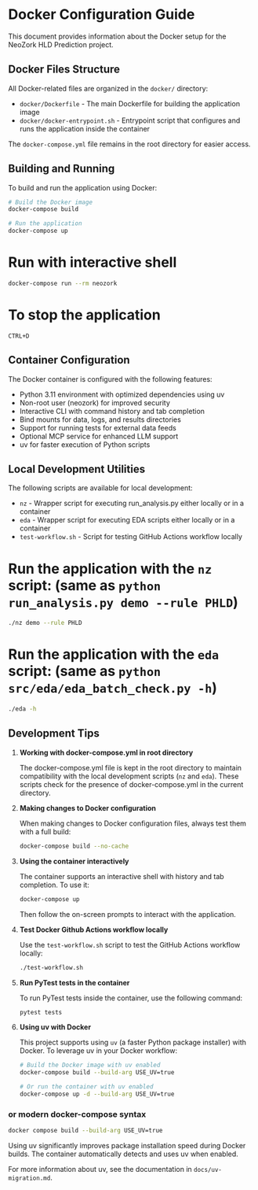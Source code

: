 # Docker Configuration Guide

This document provides information about the Docker setup for the NeoZork HLD Prediction project.

## Docker Files Structure

All Docker-related files are organized in the `docker/` directory:

- `docker/Dockerfile` - The main Dockerfile for building the application image
- `docker/docker-entrypoint.sh` - Entrypoint script that configures and runs the application inside the container

The `docker-compose.yml` file remains in the root directory for easier access.

## Building and Running

To build and run the application using Docker:

```bash
# Build the Docker image
docker-compose build

# Run the application
docker-compose up
```

# Run with interactive shell
```bash
docker-compose run --rm neozork
```

# To stop the application
```shell  
CTRL+D
```

## Container Configuration

The Docker container is configured with the following features:

- Python 3.11 environment with optimized dependencies using uv
- Non-root user (neozork) for improved security
- Interactive CLI with command history and tab completion
- Bind mounts for data, logs, and results directories
- Support for running tests for external data feeds
- Optional MCP service for enhanced LLM support
- uv for faster execution of Python scripts

## Local Development Utilities

The following scripts are available for local development:

- `nz` - Wrapper script for executing run_analysis.py either locally or in a container
- `eda` - Wrapper script for executing EDA scripts either locally or in a container
- `test-workflow.sh` - Script for testing GitHub Actions workflow locally

# Run the application with the `nz` script: (same as `python run_analysis.py demo --rule PHLD`)

```bash
./nz demo --rule PHLD
```

# Run the application with the `eda` script: (same as `python src/eda/eda_batch_check.py -h`)

```bash  
./eda -h
```

## Development Tips

1. **Working with docker-compose.yml in root directory**
   
   The docker-compose.yml file is kept in the root directory to maintain compatibility with the local development scripts (`nz` and `eda`). These scripts check for the presence of docker-compose.yml in the current directory.

2. **Making changes to Docker configuration**

   When making changes to Docker configuration files, always test them with a full build:
   
   ```bash
   docker-compose build --no-cache
   ```

3. **Using the container interactively**

   The container supports an interactive shell with history and tab completion. To use it:
   
   ```bash
   docker-compose up
   ```
   
   Then follow the on-screen prompts to interact with the application.

4. **Test Docker Github Actions workflow locally**

   Use the `test-workflow.sh` script to test the GitHub Actions workflow locally:
   
   ```bash
   ./test-workflow.sh
   ```

5. **Run PyTest tests in the container**

   To run PyTest tests inside the container, use the following command:
   
   ```bash
   pytest tests
   ```

6. **Using uv with Docker**

   This project supports using `uv` (a faster Python package installer) with Docker. To leverage uv in your Docker workflow:
   
   ```bash
   # Build the Docker image with uv enabled
   docker-compose build --build-arg USE_UV=true
   
   # Or run the container with uv enabled
   docker-compose up -d --build-arg USE_UV=true
   ```
   
 ### or modern docker-compose syntax
   ```bash
   docker compose build --build-arg USE_UV=true
   ```
   
   Using uv significantly improves package installation speed during Docker builds. The container automatically detects and uses uv when enabled.
   
   For more information about uv, see the documentation in `docs/uv-migration.md`.

